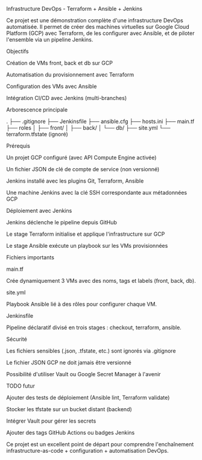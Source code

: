 Infrastructure DevOps - Terraform + Ansible + Jenkins

Ce projet est une démonstration complète d'une infrastructure DevOps automatisée. Il permet de créer des machines virtuelles sur Google Cloud Platform (GCP) avec Terraform, de les configurer avec Ansible, et de piloter l'ensemble via un pipeline Jenkins.

Objectifs

Création de VMs front, back et db sur GCP

Automatisation du provisionnement avec Terraform

Configuration des VMs avec Ansible

Intégration CI/CD avec Jenkins (multi-branches)

Arborescence principale

.
├── .gitignore
├── Jenkinsfile
├── ansible.cfg
├── hosts.ini
├── main.tf
├── roles
│   ├── front/
│   ├── back/
│   └── db/
├── site.yml
└── terraform.tfstate (ignoré)

Prérequis

Un projet GCP configuré (avec API Compute Engine activée)

Un fichier JSON de clé de compte de service (non versionné)

Jenkins installé avec les plugins Git, Terraform, Ansible

Une machine Jenkins avec la clé SSH correspondante aux métadonnées GCP

Déploiement avec Jenkins

Jenkins déclenche le pipeline depuis GitHub

Le stage Terraform initialise et applique l'infrastructure sur GCP

Le stage Ansible exécute un playbook sur les VMs provisionnées

Fichiers importants

main.tf

Crée dynamiquement 3 VMs avec des noms, tags et labels (front, back, db).

site.yml

Playbook Ansible lié à des rôles pour configurer chaque VM.

Jenkinsfile

Pipeline déclaratif divisé en trois stages : checkout, terraform, ansible.

Sécurité

Les fichiers sensibles (.json, .tfstate, etc.) sont ignorés via .gitignore

Le fichier JSON GCP ne doit jamais être versionné

Possibilité d'utiliser Vault ou Google Secret Manager à l'avenir

TODO futur

Ajouter des tests de déploiement (Ansible lint, Terraform validate)

Stocker les tfstate sur un bucket distant (backend)

Intégrer Vault pour gérer les secrets

Ajouter des tags GitHub Actions ou badges Jenkins

Ce projet est un excellent point de départ pour comprendre l'enchaînement infrastructure-as-code + configuration + automatisation DevOps.
